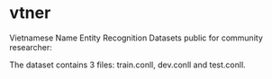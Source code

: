 # vtner

Vietnamese Name Entity Recognition Datasets public for community researcher:

The dataset contains 3 files: train.conll, dev.conll and test.conll.

